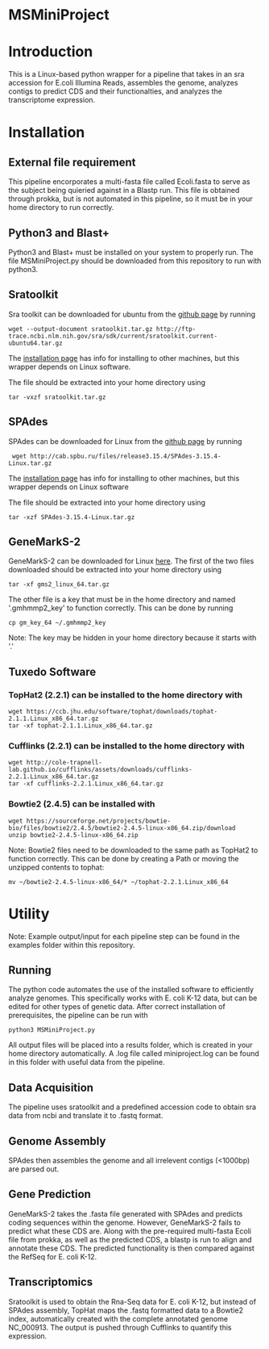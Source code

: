 # MSMiniProject

# Introduction
This is a Linux-based python wrapper for a pipeline that takes in an sra accession for E.coli Illumina Reads, assembles the genome, analyzes contigs to predict CDS and their functionalties, and analyzes the transcriptome expression.
# Installation
## External file requirement
This pipeline encorporates a multi-fasta file called Ecoli.fasta to serve as the subject being quieried against in a Blastp run. This file is obtained through prokka, but is not automated in this pipeline, so it must be in your home directory to run correctly.
## Python3 and Blast+
Python3 and Blast+ must be installed on your system to properly run.
The file MSMiniProject.py should be downloaded from this repository to run with python3.

## Sratoolkit
Sra toolkit can be downloaded for ubuntu from the [github page](https://github.com/ncbi/sra-tools) by running
```
wget --output-document sratoolkit.tar.gz http://ftp-trace.ncbi.nlm.nih.gov/sra/sdk/current/sratoolkit.current-ubuntu64.tar.gz
```
The [installation page](https://github.com/ncbi/sra-tools/wiki/02.-Installing-SRA-Toolkit) has info for installing to other machines, but this wrapper depends on Linux software.

The file should be extracted into your home directory using
```
tar -vxzf sratoolkit.tar.gz
```

## SPAdes
SPAdes can be downloaded for Linux from the [github page](https://github.com/ablab/spades) by running
```
 wget http://cab.spbu.ru/files/release3.15.4/SPAdes-3.15.4-Linux.tar.gz
```
The [installation page](https://github.com/ablab/spades#sec2) has info for installing to other machines, but this wrapper depends on Linux software

The file should be extracted into your home directory using
```
tar -xzf SPAdes-3.15.4-Linux.tar.gz
```

## GeneMarkS-2
GeneMarkS-2 can be downloaded for Linux [here](http://exon.gatech.edu/GeneMark/license_download.cgi).
The first of the two files downloaded should be extracted into your home directory using
```
tar -xf gms2_linux_64.tar.gz
```

The other file is a key that must be in the home directory and named '.gmhmmp2_key' to function correctly. This can be done by running
```
cp gm_key_64 ~/.gmhmmp2_key
```
Note: The key may be hidden in your home directory because it starts with '.' 
## Tuxedo Software
### TopHat2 (2.2.1) can be installed to the home directory with 
```
wget https://ccb.jhu.edu/software/tophat/downloads/tophat-2.1.1.Linux_x86_64.tar.gz
tar -xf tophat-2.1.1.Linux_x86_64.tar.gz
```

### Cufflinks (2.2.1) can be installed to the home directory with 
```
wget http://cole-trapnell-lab.github.io/cufflinks/assets/downloads/cufflinks-2.2.1.Linux_x86_64.tar.gz
tar -xf cufflinks-2.2.1.Linux_x86_64.tar.gz
```

### Bowtie2 (2.4.5) can be installed with
```
wget https://sourceforge.net/projects/bowtie-bio/files/bowtie2/2.4.5/bowtie2-2.4.5-linux-x86_64.zip/download
unzip bowtie2-2.4.5-linux-x86_64.zip
```
Note: Bowtie2 files need to be downloaded to the same path as TopHat2 to function correctly. This can be done by creating a Path or moving the unzipped contents to tophat:
```
mv ~/bowtie2-2.4.5-linux-x86_64/* ~/tophat-2.2.1.Linux_x86_64
```

# Utility
Note: Example output/input for each pipeline step can be found in the examples folder within this repository.
## Running
The python code automates the use of the installed software to efficiently analyze genomes. This specifically works with E. coli K-12 data, but can be edited for other types of genetic data. After correct installation of prerequisites, the pipeline can be run with
```
python3 MSMiniProject.py
```
All output files will be placed into a results folder, which is created in your home directory automatically. A .log file called miniproject.log can be found in this folder with useful data from the pipeline.
## Data Acquisition 
The pipeline uses sratoolkit and a predefined accession code to obtain sra data from ncbi and translate it to .fastq format. 

## Genome Assembly
SPAdes then assembles the genome and all irrelevent contigs (<1000bp) are parsed out.

## Gene Prediction
GeneMarkS-2 takes the .fasta file generated with SPAdes and predicts coding sequences within the genome. However, GeneMarkS-2 fails to predict what these CDS are. Along with the pre-required multi-fasta Ecoli file from prokka, as well as the predicted CDS, a blastp is run to align and annotate these CDS.
The predicted functionality is then compared against the RefSeq for E. coli K-12.

## Transcriptomics
Sratoolkit is used to obtain the Rna-Seq data for E. coli K-12, but instead of SPAdes assembly, TopHat maps the .fastq formatted data to a Bowtie2 index, automatically created with the complete annotated genome NC_000913. The output is pushed through Cufflinks to quantify this expression.

